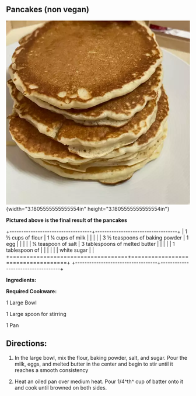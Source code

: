 ## Pancakes (non vegan)

![](images/media/image2.png){width="3.1805555555555554in"
height="3.1805555555555554in"}

**Pictured above is the final result of the pancakes**

+-----------------------------------+-----------------------------------+
| 1 ½ cups of flour                 | 1 ¼ cups of milk                  |
|                                   |                                   |
| 3 ½ teaspoons of baking powder    | 1 egg                             |
|                                   |                                   |
| ¼ teaspoon of salt                | 3 tablespoons of melted butter    |
|                                   |                                   |
| 1 tablespoon of                   |                                   |
|                                   |                                   |
| white sugar                       |                                   |
+===================================+===================================+
+-----------------------------------+-----------------------------------+

**Ingredients:**

**Required Cookware:**

1 Large Bowl

1 Large spoon for stirring

1 Pan

## Directions:

1.  In the large bowl, mix the flour, baking powder, salt, and sugar.
    Pour the milk, eggs, and melted butter in the center and begin to
    stir until it reaches a smooth consistency

2.  Heat an oiled pan over medium heat. Pour 1/4^th^ cup of batter onto
    it and cook until browned on both sides.



